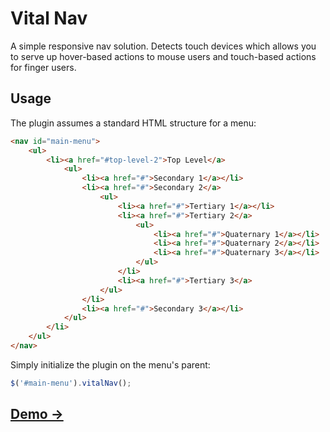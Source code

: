 # Vital Nav

A simple responsive nav solution. Detects touch devices which allows you to serve up hover-based actions to mouse users and touch-based actions for finger users.

## Usage

The plugin assumes a standard HTML structure for a menu:

```html
<nav id="main-menu">
    <ul>
        <li><a href="#top-level-2">Top Level</a>
            <ul>
                <li><a href="#">Secondary 1</a></li>
                <li><a href="#">Secondary 2</a>
                    <ul>
                        <li><a href="#">Tertiary 1</a></li>
                        <li><a href="#">Tertiary 2</a>
                            <ul>
                                <li><a href="#">Quaternary 1</a></li>
                                <li><a href="#">Quaternary 2</a></li>
                                <li><a href="#">Quaternary 3</a></li>
                            </ul>
                        </li>
                        <li><a href="#">Tertiary 3</a>
                    </ul>
                </li>
                <li><a href="#">Secondary 3</a></li>
            </ul>
        </li>
    </ul>
</nav>
```

Simply initialize the plugin on the menu's parent:

```javascript
$('#main-menu').vitalNav();
```

## [Demo &rarr;](http://vitaldevteam.github.io/vital-nav/)
